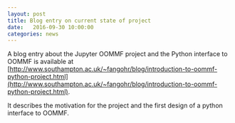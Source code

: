 ```yaml
---
layout: post
title: Blog entry on current state of project
date:   2016-09-30 10:00:00
categories: news
---
```


A blog entry about the Jupyter OOMMF project and the Python interface to OOMMF is available at [http://www.southampton.ac.uk/~fangohr/blog/introduction-to-oommf-python-project.html](http://www.southampton.ac.uk/~fangohr/blog/introduction-to-oommf-python-project.html).

It describes the motivation for the project and the first design of a python interface to OOMMF.






